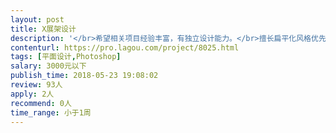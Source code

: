 ```yaml
---                
layout: post       
title: X展架设计           
description: '</br>希望相关项目经验丰富，有独立设计能力。</br>擅长扁平化风格优先考虑！</br>此次设计为X展架设计，具体要求稍后提供word文件说明！</br>'     
contenturl: https://pro.lagou.com/project/8025.html      
tags: [平面设计,Photoshop]            
salary: 3000元以下          
publish_time: 2018-05-23 19:08:02         
review: 93人                   
apply: 2人                   
recommend: 0人                   
time_range: 小于1周              
---                 
```

